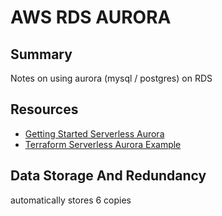 # AWS RDS AURORA

## Summary

Notes on using aurora (mysql / postgres) on RDS

## Resources

- [Getting Started Serverless Aurora](https://aws.amazon.com/getting-started/hands-on/building-serverless-applications-with-amazon-aurora-serverless/#)
- [Terraform Serverless Aurora Example](https://github.com/terraform-aws-modules/terraform-aws-rds-aurora/blob/master/main.tf)

## Data Storage And Redundancy

automatically stores 6 copies
